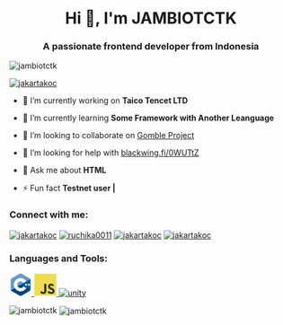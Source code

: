 <h1 align="center">Hi 👋, I'm JAMBIOTCTK</h1>
<h3 align="center">A passionate frontend developer from Indonesia</h3>

<p align="left"> <img src="https://komarev.com/ghpvc/?username=jambiotctk&label=Profile%20views&color=0e75b6&style=flat" alt="jambiotctk" /> </p>

<p align="left"> <a href="https://twitter.com/jakartakoc" target="blank"><img src="https://img.shields.io/twitter/follow/jakartakoc?logo=twitter&style=for-the-badge" alt="jakartakoc" /></a> </p>

- 🔭 I’m currently working on **Taico Tencet LTD**

- 🌱 I’m currently learning **Some Framework with Another Leanguage**

- 👯 I’m looking to collaborate on [Gomble Project](https://airdrop.gomble.io/)

- 🤝 I’m looking for help with [blackwing.fi/0WUTtZ](blackwing.fi/0WUTtZ)

- 💬 Ask me about **HTML**

- ⚡ Fun fact **Testnet user |**

<h3 align="left">Connect with me:</h3>
<p align="left">
<a href="https://twitter.com/jakartakoc" target="blank"><img align="center" src="https://raw.githubusercontent.com/rahuldkjain/github-profile-readme-generator/master/src/images/icons/Social/twitter.svg" alt="jakartakoc" height="30" width="40" /></a>
<a href="https://linkedin.com/in/ruchika0011" target="blank"><img align="center" src="https://raw.githubusercontent.com/rahuldkjain/github-profile-readme-generator/master/src/images/icons/Social/linked-in-alt.svg" alt="ruchika0011" height="30" width="40" /></a>
<a href="https://fb.com/jakartakoc" target="blank"><img align="center" src="https://raw.githubusercontent.com/rahuldkjain/github-profile-readme-generator/master/src/images/icons/Social/facebook.svg" alt="jakartakoc" height="30" width="40" /></a>
<a href="https://instagram.com/jakartakoc" target="blank"><img align="center" src="https://raw.githubusercontent.com/rahuldkjain/github-profile-readme-generator/master/src/images/icons/Social/instagram.svg" alt="jakartakoc" height="30" width="40" /></a>
</p>

<h3 align="left">Languages and Tools:</h3>
<p align="left"> <a href="https://www.w3schools.com/cpp/" target="_blank" rel="noreferrer"> <img src="https://raw.githubusercontent.com/devicons/devicon/master/icons/cplusplus/cplusplus-original.svg" alt="cplusplus" width="40" height="40"/> </a> <a href="https://developer.mozilla.org/en-US/docs/Web/JavaScript" target="_blank" rel="noreferrer"> <img src="https://raw.githubusercontent.com/devicons/devicon/master/icons/javascript/javascript-original.svg" alt="javascript" width="40" height="40"/> </a> <a href="https://unity.com/" target="_blank" rel="noreferrer"> <img src="https://www.vectorlogo.zone/logos/unity3d/unity3d-icon.svg" alt="unity" width="40" height="40"/> </a> </p>

<p><img align="left" src="https://github-readme-stats.vercel.app/api/top-langs?username=jambiotctk&show_icons=true&locale=en&layout=compact" alt="jambiotctk" /></p>

<p>&nbsp;<img align="center" src="https://github-readme-stats.vercel.app/api?username=jambiotctk&show_icons=true&locale=en" alt="jambiotctk" /></p>
